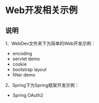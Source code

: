 #  Web开发相关示例
## 说明
1、WebDev文件夹下为简单的Web开发示例：
 * encoding
 * servlet demo
 * cookie
 * bootstrap layout
 * filter demo

2、Spring下为Spring框架开发示例：
* Spring OAuth2 

